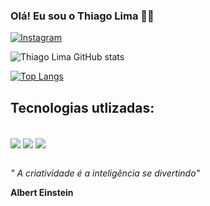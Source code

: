### Olá! Eu sou o Thiago Lima 🤙🏾

[![Instagram](https://img.shields.io/badge/Instagram-E4405F?style=for-the-badge&logo=instagram&logoColor=white)](https://www.instagram.com/thlima92/)


![Thiago Lima GitHub stats](https://github-readme-stats.vercel.app/api?username=devthlima&show_icons=true&theme=radical)

[![Top Langs](https://github-readme-stats.vercel.app/api/top-langs/?username=devthlima&layout=compact)](https://github.com/anuraghazra/github-readme-stats)

## Tecnologias utlizadas:

<div style="display: inline_block"><br/>
    <img align="center" alt"html5" src="https://img.shields.io/badge/HTML5-E34F26?style=for-the-badge&logo=html5&logoColor=white"/>
    <img align="center" alt"css" src="https://img.shields.io/badge/CSS3-1572B6?style=for-the-badge&logo=css3&logoColor=white"/>
    <img align="center" alt"js" src="https://img.shields.io/badge/JavaScript-F7DF1E?style=for-the-badge&logo=javascript&logoColor=black"/>
    
</div><br>

*" A criatividade é a inteligência se divertindo"* 

**Albert Einstein**

